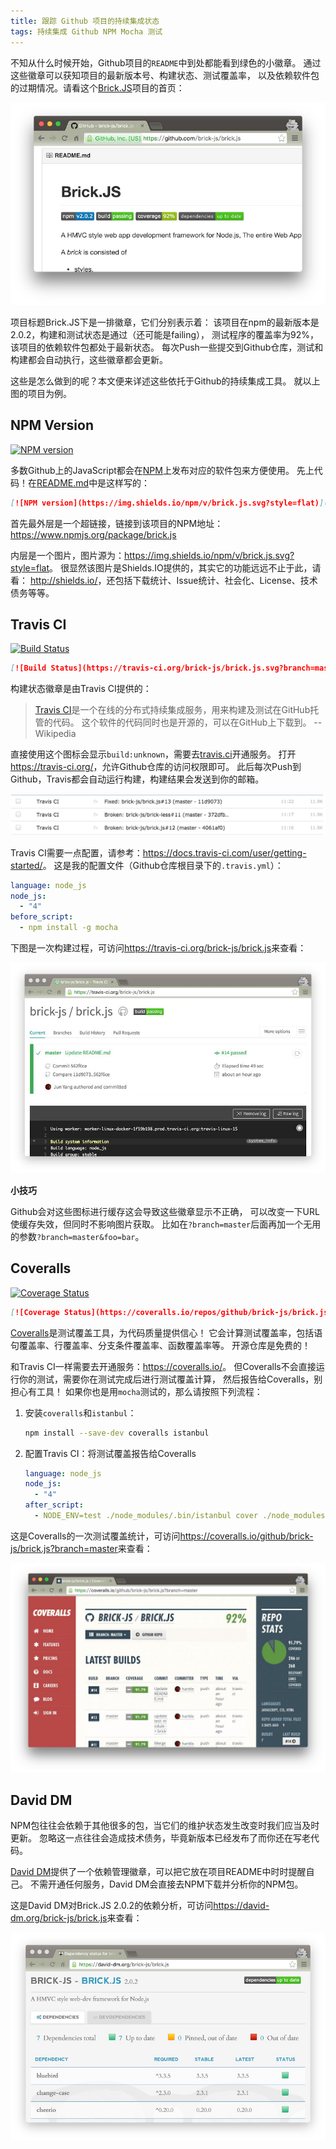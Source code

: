 ```yaml
---
title: 跟踪 Github 项目的持续集成状态
tags: 持续集成 Github NPM Mocha 测试
---
```


不知从什么时候开始，Github项目的`README`中到处都能看到绿色的小徽章。
通过这些徽章可以获知项目的最新版本号、构建状态、测试覆盖率，
以及依赖软件包的过期情况。请看这个[Brick.JS][brick]项目的首页：

![brick.js](/assets/img/blog/brick.jpg)

项目标题Brick.JS下是一排徽章，它们分别表示着：
该项目在npm的最新版本是2.0.2，构建和测试状态是通过（还可能是failing），
测试程序的覆盖率为92%，该项目的依赖软件包都处于最新状态。
每次Push一些提交到Github仓库，测试和构建都会自动执行，这些徽章都会更新。

<!--more-->

这些是怎么做到的呢？本文便来详述这些依托于Github的持续集成工具。
就以上图的项目为例。

## NPM Version

[![NPM version](https://img.shields.io/npm/v/brick.js.svg?style=flat)](https://www.npmjs.org/package/brick.js)

多数Github上的JavaScript都会在[NPM][npm]上发布对应的软件包来方便使用。
先上代码！在[README.md][brick-readme]中是这样写的：

```markdown
[![NPM version](https://img.shields.io/npm/v/brick.js.svg?style=flat)](https://www.npmjs.org/package/brick.js)
```

首先最外层是一个超链接，链接到该项目的NPM地址：<https://www.npmjs.org/package/brick.js>

内层是一个图片，图片源为：<https://img.shields.io/npm/v/brick.js.svg?style=flat>。
很显然该图片是Shields.IO提供的，其实它的功能远远不止于此，请看：
<http://shields.io/>，还包括下载统计、Issue统计、社会化、License、技术债务等等。

## Travis CI

[![Build Status](https://travis-ci.org/brick-js/brick.js.svg?branch=master)](https://travis-ci.org/brick-js/brick.js)

```markdown
[![Build Status](https://travis-ci.org/brick-js/brick.js.svg?branch=master)](https://travis-ci.org/brick-js/brick.js)
```

构建状态徽章是由Travis CI提供的：

> [Travis CI][travis]是一个在线的分布式持续集成服务，用来构建及测试在GitHub托管的代码。
> 这个软件的代码同时也是开源的，可以在GitHub上下载到。 -- Wikipedia

直接使用这个图标会显示`build:unknown`，需要去[travis.ci][travis]开通服务。
打开<https://travis-ci.org/>，允许Github仓库的访问权限即可。
此后每次Push到Github，Travis都会自动运行构建，构建结果会发送到你的邮箱。

![travis mail](/assets/img/blog/travis-mail.png)

Travis CI需要一点配置，请参考：<https://docs.travis-ci.com/user/getting-started/>。
这是我的配置文件（Github仓库根目录下的`.travis.yml`）：

```yml
language: node_js
node_js:
  - "4"
before_script:
  - npm install -g mocha
```

下图是一次构建过程，可访问<https://travis-ci.org/brick-js/brick.js>来查看：

![travis-build](/assets/img/blog/travis.jpg)

**小技巧**

Github会对这些图标进行缓存这会导致这些徽章显示不正确，
可以改变一下URL使缓存失效，但同时不影响图片获取。
比如在`?branch=master`后面再加一个无用的参数`?branch=master&foo=bar`。

## Coveralls

[![Coverage Status](https://coveralls.io/repos/github/brick-js/brick.js/badge.svg?branch=master)](https://coveralls.io/github/brick-js/brick.js?branch=master)

```markdown
[![Coverage Status](https://coveralls.io/repos/github/brick-js/brick.js/badge.svg?branch=master)](https://coveralls.io/github/brick-js/brick.js?branch=master)
```

[Coveralls][coveralls]是测试覆盖工具，为代码质量提供信心！
它会计算测试覆盖率，包括语句覆盖率、行覆盖率、分支条件覆盖率、函数覆盖率等。
开源仓库是免费的！

和Travis CI一样需要去开通服务：<https://coveralls.io/>。
但Coveralls不会直接运行你的测试，需要你在测试完成后进行测试覆盖计算，
然后报告给Coveralls，别担心有工具！
如果你也是用`mocha`测试的，那么请按照下列流程：

1. 安装`coveralls`和`istanbul`：
    ```bash
    npm install --save-dev coveralls istanbul
    ```
2. 配置Travis CI：将测试覆盖报告给Coveralls

    ```yml
    language: node_js
    node_js:
      - "4"
    after_script: 
      - NODE_ENV=test ./node_modules/.bin/istanbul cover ./node_modules/mocha/bin/_mocha --report lcovonly -- -R spec && cat ./coverage/lcov.info | ./node_modules/coveralls/bin/coveralls.js && rm -rf ./coverage
    ```

这是Coveralls的一次测试覆盖统计，可访问<https://coveralls.io/github/brick-js/brick.js?branch=master>来查看：

![coveralls status](/assets/img/blog/coveralls.jpg)

## David DM

NPM包往往会依赖于其他很多的包，当它们的维护状态发生改变时我们应当及时更新。
忽略这一点往往会造成技术债务，毕竟新版本已经发布了而你还在写老代码。

[David DM][david]提供了一个依赖管理徽章，可以把它放在项目README中时时提醒自己。
不需开通任何服务，David DM会直接去NPM下载并分析你的NPM包。

这是David DM对Brick.JS 2.0.2的依赖分析，可访问<https://david-dm.org/brick-js/brick.js>来查看：

![david dm status](/assets/img/blog/david.jpg)

[travis]: https://travis-ci.org/
[brick]: https://github.com/brick-js/brick.js
[brick-readme]: https://github.com/brick-js/brick.js/blob/master/README.md
[npm]: http://npmjs.org
[coveralls]: https://coveralls.io/
[david]: https://david-dm.org/
